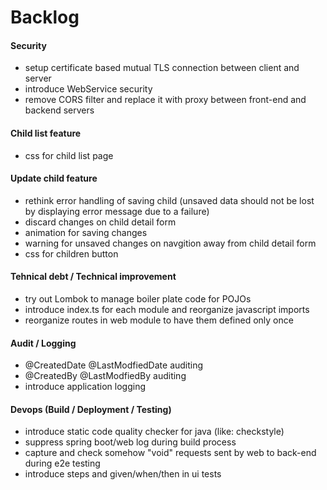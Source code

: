 <html>
<body>
	<h1>Backlog</h1>
	<h4>Security</h4>
	<ul>
		<li>setup certificate based mutual TLS connection between client and server</li>
		<li>introduce WebService security</li>
		<li>remove CORS filter and replace it with proxy between front-end and backend servers</li>
	</ul>
	<h4>Child list feature</h4>
	<ul>
		<li>css for child list page</li>
	</ul>
	<h4>Update child feature</h4>
	<ul>
		<li>rethink error handling of saving child (unsaved data should not be lost by displaying error message due to a failure)</li>
		<li>discard changes on child detail form</li>
		<li>animation for saving changes</li>
		<li>warning for unsaved changes on navgition away from child detail form</li>
		<li>css for children button</li>
	</ul>
	<h4>Tehnical debt / Technical improvement</h4>
	<ul>
		<li>try out Lombok to manage boiler plate code for POJOs</li>
		<li>introduce index.ts for each module and reorganize javascript imports</li>
		<li>reorganize routes in web module to have them defined only once</li>
	</ul>
	<h4>Audit / Logging</h4>
	<ul>
		<li>@CreatedDate @LastModfiedDate auditing</li>
		<li>@CreatedBy @LastModfiedBy auditing</li>
		<li>introduce application logging</li>
	</ul>
	<h4>Devops (Build / Deployment / Testing)</h4>
	<ul>
		<li>introduce static code quality checker for java (like: checkstyle)</li>
		<li>suppress spring boot/web log during build process</li>
		<li>capture and check somehow "void" requests sent by web to back-end during e2e testing</li>
		<li>introduce steps and given/when/then in ui tests</li>
	</ul>
</body>
</html>